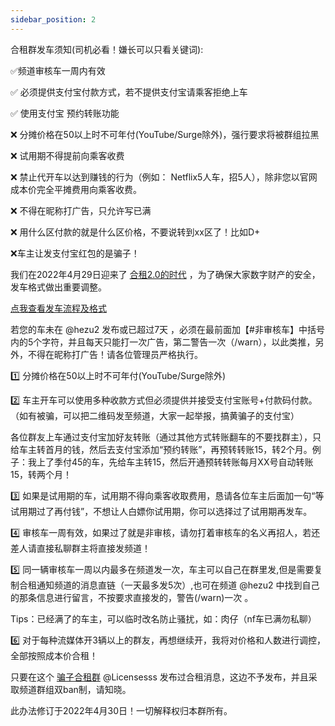 ```yaml
---
sidebar_position: 2
---
```


合租群发车须知(司机必看！嫌长可以只看关键词):  

✅频道审核车一周内有效  

✅ 必须提供支付宝付款方式，若不提供支付宝请乘客拒绝上车  

✅ 使用支付宝 预约转账功能  

 ❌ 分摊价格在50以上时不可年付(YouTube/Surge除外)，强行要求将被群组拉黑  

 ❌ 试用期不得提前向乘客收费  

 ❌ 禁止代开车以达到赚钱的行为（例如： Netflix5人车，招5人），除非您以官网成本价完全平摊费用向乘客收费。  

❌ 不得在昵称打广告，只允许写已满  

❌ 用什么区付款的就是什么区价格，不要说转到xx区了！比如D+  

❌车主让发支付宝红包的是骗子！  

 我们在2022年4月29日迎来了 [合租2.0的时代](https://t.me/hezu2/21584) ，为了确保大家数字财产的安全，发车格式做出重要调整。  

 [点我查看发车流程及格式](https://t.me/hezu1/4335674)  

若您的车未在 @hezu2 发布或已超过7天 ，必须在最前面加【#非审核车】中括号内的5个字符，并且每天只能打一次广告，第二警告一次（/warn），以此类推，另外，不得在昵称打广告！请各位管理员严格执行。

1️⃣ 分摊价格在50以上时不可年付(YouTube/Surge除外)

2️⃣ 车主开车可以使用多种收款方式但必须提供并接受支付宝账号+付款码付款。（如有被骗，可以把二维码发至频道，大家一起举报，搞黄骗子的支付宝）

各位群友上车通过支付宝加好友转账（通过其他方式转账翻车的不要找群主），只给车主转首月的钱，然后去支付宝添加“预约转账”，再预转转账15，转2个月。例子：我上了季付45的车，先给车主转15，然后开通预转转账每月XX号自动转账15，转两个月！

3️⃣ 如果是试用期的车，试用期不得向乘客收取费用，恳请各位车主后面加一句“等试用期过了再付钱”，不想让人白嫖你试用期，你可以选择过了试用期再发车。

4️⃣ 审核车一周有效，如果过了就是非审核，请勿打着审核车的名义再招人，若还差人请直接私聊群主将直接发频道！

5️⃣ 同一辆审核车一周以内最多在频道发一次，车主可以自己在群里发,但是需要复制合租通知频道的消息直链（一天最多发5次）,也可在频道 @hezu2 中找到自己的那条信息进行留言，不按要求直接发的，警告(/warn)一次 。

Tips：已经满了的车主，可以临时改名防止骚扰，如：肉仔（nf车已满勿私聊）

6️⃣ 对于每种流媒体开3辆以上的群友，再想继续开，我将对价格和人数进行调控，全部按照成本价合租！


只要在这个 [骗子合租群](https://t.me/Licensesss) @Licensesss 发布过合租消息，这边不予发布，并且采取频道群组双ban制，请知晓。

此办法修订于2022年4月30日！一切解释权归本群所有。